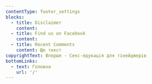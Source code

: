 ```yaml
---
contentType: footer_settings
blocks:
  - title: Disclaimer
    content:
  - title: Find us on Facebook
    content:
  - title: Recent Comments
    content: Ще текст
copyrightText: Вперше - Секс-едукація для тінейджерів
bottomLinks:
  - text: Головна
    url: '/'
---
```


